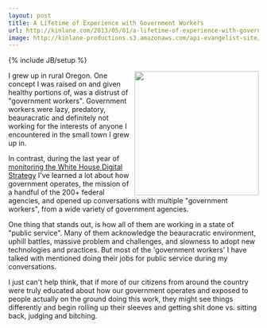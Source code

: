 ```yaml
---
layout: post
title: A Lifetime of Experience with Government Workers
url: http://kinlane.com/2013/05/01/a-lifetime-of-experience-with-government-workers/
image: http://kinlane-productions.s3.amazonaws.com/api-evangelist-site/blog/uncle-sam.jpg
---
```

{% include JB/setup %}
<p>
     <img src="https://s3.amazonaws.com/kinlane-productions/uncle-sam.jpg"  width="250" align="right" />
</p>
<p>
     I grew up in rural Oregon. One concept I was raised on and given healthy portions of, was a distrust of "government workers". Government workers were lazy, predatory, beauracratic and definitely not working for the interests of anyone I encountered in the small town I grew up in.
</p>
<p>
     In contrast, during the last year of <a href="http://www.apievangelist.com/federal_government.php">monitoring the White House Digital Strategy</a> I've learned a lot about how government operates, the mission of a handful of the 200+ federal agencies, and opened up conversations with multiple "government workers", from a wide variety of government agencies.
</p>
<p>
     One thing that stands out, is how all of them are working in a state of "public service". Many of them acknowledge the beauracratic environment, uphill battles, massive problem and challenges, and slowness to adopt new technologies and practices. But most of the 'government workers' I have talked with mentioned doing their jobs for public service during my conversations.
</p>
<p>
     I just can't help think, that if more of our citizens from around the country were truly educated about how our government operates and exposed to people actually on the ground doing this work, they might see things differently and begin rolling up their sleeves and getting shit done vs. sitting back, judging and bitching.
</p>